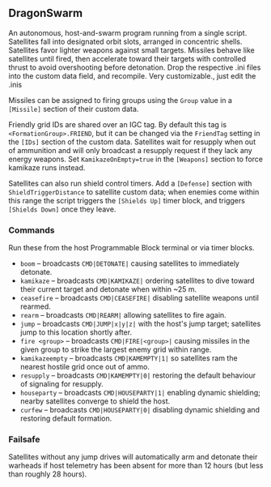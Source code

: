 ## DragonSwarm

An autonomous, host-and-swarm program running from a single script. Satellites fall into designated orbit slots, arranged in concentric shells. Satellites favor lighter weapons against small targets. Missiles behave like satellites until fired, then accelerate toward their targets with controlled thrust to avoid overshooting before detonation.
Drop the respective .ini files into the custom data field, and recompile.
Very customizable., just edit the .inis

Missiles can be assigned to firing groups using the `Group` value in a `[Missile]` section of their custom data.

Friendly grid IDs are shared over an IGC tag. By default this tag is `<FormationGroup>.FRIEND`, but it can be changed via the `FriendTag` setting in the `[IDs]` section of the custom data.
Satellites wait for resupply when out of ammunition and will only broadcast a resupply request if they lack any energy weapons. Set `KamikazeOnEmpty=true` in the `[Weapons]` section to force kamikaze runs instead.

Satellites can also run shield control timers. Add a `[Defense]` section with `ShieldTriggerDistance` to satellite custom data; when enemies come within this range the script triggers the `[Shields Up]` timer block, and triggers `[Shields Down]` once they leave.

### Commands

Run these from the host Programmable Block terminal or via timer blocks.

* `boom` – broadcasts `CMD|DETONATE|` causing satellites to immediately detonate.
* `kamikaze` – broadcasts `CMD|KAMIKAZE|` ordering satellites to dive toward their current target and detonate when within ~25 m.
* `ceasefire` – broadcasts `CMD|CEASEFIRE|` disabling satellite weapons until rearmed.
* `rearm` – broadcasts `CMD|REARM|` allowing satellites to fire again.
* `jump` – broadcasts `CMD|JUMP|x|y|z|` with the host's jump target; satellites jump to this location shortly after.
* `fire <group>` – broadcasts `CMD|FIRE|<group>|` causing missiles in the given group to strike the largest enemy grid within range.
* `kamikazeempty` – broadcasts `CMD|KAMEMPTY|1|` so satellites ram the nearest hostile grid once out of ammo.
* `resupply` – broadcasts `CMD|KAMEMPTY|0|` restoring the default behaviour of signaling for resupply.
* `houseparty` – broadcasts `CMD|HOUSEPARTY|1|` enabling dynamic shielding; nearby satellites converge to shield the host.
* `curfew` – broadcasts `CMD|HOUSEPARTY|0|` disabling dynamic shielding and restoring default formation.

### Failsafe

Satellites without any jump drives will automatically arm and detonate their warheads if host telemetry has been absent for more than 12 hours (but less than roughly 28 hours).

